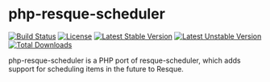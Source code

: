 # php-resque-scheduler
[![Build Status](https://travis-ci.org/CraryPrimitiveMan/php-resque-scheduler.png?branch=master)](https://travis-ci.org/CraryPrimitiveMan/php-resque-scheduler)
[![License](https://img.shields.io/packagist/l/CraryPrimitiveMan/php-resque-scheduler.svg)](https://github.com/CraryPrimitiveMan/php-resque-scheduler/blob/master/LICENSE)
[![Latest Stable Version](https://poser.pugx.org/craryprimitiveman/php-resque-scheduler/version)](https://packagist.org/packages/craryprimitiveman/php-resque-scheduler)
[![Latest Unstable Version](https://poser.pugx.org/craryprimitiveman/php-resque-scheduler/v/unstable)](//packagist.org/packages/craryprimitiveman/php-resque-scheduler)
[![Total Downloads](https://poser.pugx.org/craryprimitiveman/php-resque-scheduler/downloads)](https://packagist.org/packages/craryprimitiveman/php-resque-scheduler)

php-resque-scheduler is a PHP port of resque-scheduler, which adds support for scheduling items in the future to Resque.
